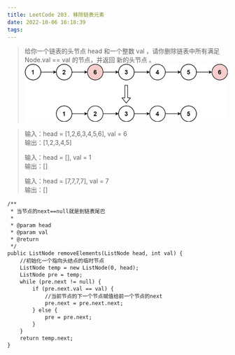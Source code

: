 ```yaml
---
title: LeetCode 203. 移除链表元素
date: 2022-10-06 16:18:39
tags:
---
```


> 给你一个链表的头节点 head 和一个整数 val ，请你删除链表中所有满足 Node.val == val 的节点，并返回 新的头节点 。
> ![](../images/leetcode203/removelinked-list.jpg)


<!--more--> 

> 输入：head = [1,2,6,3,4,5,6], val = 6  
> 输出：[1,2,3,4,5]
> 
> 输入：head = [], val = 1   
> 输出：[]
> 
> 输入：head = [7,7,7,7], val = 7   
> 输出：[]
> 
~~~
/**
 * 当节点的next==null就是到链表尾巴
 *
 * @param head
 * @param val
 * @return
 */
public ListNode removeElements(ListNode head, int val) {
    //初始化一个指向头结点的临时节点
    ListNode temp = new ListNode(0, head);
    ListNode pre = temp;
    while (pre.next != null) {
        if (pre.next.val == val) {
            //当前节点的下一个节点赋值给前一个节点的next
            pre.next = pre.next.next;
        } else {
            pre = pre.next;
        }
    }
    return temp.next;
}
~~~
